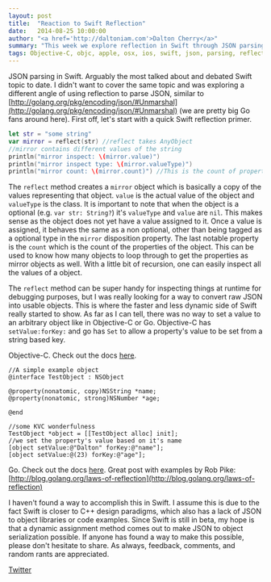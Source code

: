 ```yaml
---
layout: post
title:  "Reaction to Swift Reflection"
date:   2014-08-25 10:00:00
author: "<a href='http://daltoniam.com'>Dalton Cherry</a>"
summary: "This week we explore reflection in Swift through JSON parsing"
tags: Objective-C, objc, apple, osx, ios, swift, json, parsing, reflection
---
```


JSON parsing in Swift. Arguably the most talked about and debated Swift topic to date. I didn't want to cover the same topic and was exploring a different angle of using reflection to parse JSON, similar to [http://golang.org/pkg/encoding/json/#Unmarshal](http://golang.org/pkg/encoding/json/#Unmarshal) (we are pretty big Go fans around here). First off, let's start with a quick Swift reflection primer.

```swift
let str = "some string"
var mirror = reflect(str) //reflect takes AnyObject
//mirror contains different values of the string
println("mirror inspect: \(mirror.value)")
println("mirror inspect type: \(mirror.valueType)")
println("mirror count: \(mirror.count)") //This is the count of properties of that object
```

The `reflect` method creates a `mirror` object which is basically a copy of the values representing that object. `value` is the actual value of the object and `valueType` is the class. It is important to note that when the object is a optional (e.g. `var str: String?`) it's `valueType` and `value` are `nil`. This makes sense as the object does not yet have a value assigned to it. Once a value is assigned, it behaves the same as a non optional, other than being tagged as a optional type in the `mirror` disposition property. The last notable property is the `count` which is the count of the properties of the object. This can be used to know how many objects to loop through to get the properties as mirror objects as well. With a little bit of recursion, one can easily inspect all the values of a object. 

The `reflect` method can be super handy for inspecting things at runtime for debugging purposes, but I was really looking for a way to convert raw JSON into usable objects. This is where the faster and less dynamic side of Swift really started to show. As far as I can tell, there was no way to set a value to an arbitrary object like in Objective-C or Go. Objective-C has `setValue:forKey:` and go has `Set` to allow a property's value to be set from a string based key.

Objective-C. Check out the docs [here](https://developer.apple.com/library/mac/documentation/cocoa/reference/foundation/Protocols/NSKeyValueCoding_Protocol/Reference/Reference.html#//apple_ref/occ/instm/NSObject/setValue:forKey:).
```objc
//A simple example object
@interface TestObject : NSObject

@property(nonatomic, copy)NSString *name;
@property(nonatomic, strong)NSNumber *age;

@end

//some KVC wonderfulness
TestObject *object = [[TestObject alloc] init];
//we set the property's value based on it's name
[object setValue:@"Dalton" forKey:@"name"];
[object setValue:@(23) forKey:@"age"];

```

Go. Check out the docs [here](http://golang.org/pkg/reflect/).
Great post with examples by Rob Pike: [http://blog.golang.org/laws-of-reflection](http://blog.golang.org/laws-of-reflection)

 I haven't found a way to accomplish this in Swift. I assume this is due to the fact Swift is closer to C++ design paradigms, which also has a lack of JSON to object libraries or code examples. Since Swift is still in beta, my hope is that a dynamic assignment method comes out to make JSON to object serialization possible. If anyone has found a way to make this possible, please don't hesitate to share. As always, feedback, comments, and random rants are appreciated.

[Twitter](https://twitter.com/daltoniam)

